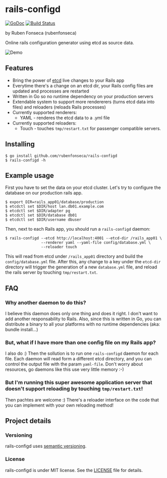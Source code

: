 # rails-configd

[![GoDoc](https://godoc.org/github.com/rubenfonseca/rails-configd?status.png)](https://godoc.org/github.com/rubenfonseca/rails-configd) [![Build Status](https://secure.travis-ci.org/rubenfonseca/rails-configd.png?branch=master)](http://travis-ci.org/rubenfonseca/rails-configd)

by Ruben Fonseca (rubenfonseca)

Online rails configuration generator using etcd as source data.

![Demo](https://dl.dropboxusercontent.com/u/110525/rails-configd.gif)

## Features

* Bring the power of [etcd](https://github.com/coreos/etcd) live changes to your Rails app
* Everytime there's a change on an etcd dir, your Rails config files are updated and processes are restarted
* Written in Go so no runtime dependency on your production servers
* Extendable system to support more rendererers (turns etcd data into files) and reloaders (reloads Rails processes)
* Currently supported renderers:
    * YAML - renderes the etcd data to a .yml file
* Currently supported reloaders:
    * Touch - touches `tmp/restart.txt` for passenger compatible servers.

## Installing

    $ go install github.com/rubenfonseca/rails-configd
    $ rails-configd -h

## Example usage

First you have to set the data on your etcd cluster. Let's try to configure the database on our production rails app.

    $ export DIR=rails_app01/database/production
    $ etcdctl set $DIR/host lan.db01.example.com
    $ etcdctl set $DIR/adapter pg
    $ etcdctl set $DIR/database db01
    $ etcdctl set $DIR/username dbuser

Then, next to each Rails app, you should run a `rails-configd` daemon:

    $ rails-configd --etcd http://localhost:4001 --etcd-dir /rails_app01 \
                    --renderer yaml --yaml-file config/database.yml \
                    --reloader touch

This will read from etcd under `/rails_app01` directory and build the `config/database.yml` file. After this, any
change to a key under the `etcd-dir` directory will trigger the generation of a new `database.yml` file, and reload
the rails server by touching `tmp/restart.txt`.

## FAQ

### Why another daemon to do this?

I believe this daemon does only one thing and does it right. I don't want to add another responsability to Rails.
Also, since this is written in Go, you can distribute a binary to all your platforms with no runtime dependencies (aka:
bundle install...)

### But, what if I have more than one config file on my Rails app?

I also do :) Then the sollution is to run one `rails-configd` daemon for each file. Each daemon will read form a different
etcd directory, and you can control the output file with the param `yaml-file`.
Don't worry about resources, go daemons like this use very little memory :-)

### But I'm running this super awesome application server that doesn't support reloading by touching `tmp/restart.txt`!

Then pachtes are welcome :) There's a reloader interface on the code that you can implement with your own reloading method!

## Project details

### Versioning

rails-configd uses [semantic versioning](http://semver.org/).

### License

rails-configd is under MIT license. See the [LICENSE][license] file for details.

[license]: https://github.com/rubenfonseca/rails-configd/blob/master/LICENSE
